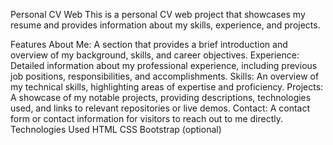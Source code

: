 Personal CV Web
This is a personal CV web project that showcases my resume and provides information about my skills, experience, and projects.

Features
About Me: A section that provides a brief introduction and overview of my background, skills, and career objectives.
Experience: Detailed information about my professional experience, including previous job positions, responsibilities, and accomplishments.
Skills: An overview of my technical skills, highlighting areas of expertise and proficiency.
Projects: A showcase of my notable projects, providing descriptions, technologies used, and links to relevant repositories or live demos.
Contact: A contact form or contact information for visitors to reach out to me directly.
Technologies Used
HTML
CSS
Bootstrap (optional)
